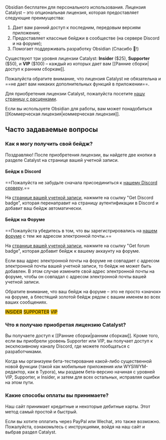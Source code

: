 Obsidian бесплатен для персонального использования. Лицензия Catalyst – это опциональная лицензия, которая предоставляет следующие преимущества:

1. Дает вам ранний доступ к последним, передовым версиям приложения;
2. Предоставляет классные бейджи в сообществе (на сервере Discord и на форуме); 
3. Помогает поддерживать разработку Obsidian (Спасибо 💜!)

Существуют три уровня лицензии Catalyst: **Insider** (\$25), **Supporter** (\$50), и **VIP** (\$100) – каждый из которых дает вам [[Ранние сборки|доступ к ранним сборкам]].

Пожалуйста обратите внимание, что лицензия Catalyst не обязательна и ==не дает вам никаких дополнительных функций в приложении==.

Для приобретения лицензии Catalyst, пожалуйста посетите [нашу страницу с расценками](https://obsidian.md/pricing).

Если вы используете Obsidian для работы, вам может понадобиться [[Коммерческая лицензия|коммерческая лицензия]].

## Часто задаваемые вопросы

### Как я могу получить свой бейдж?

Поздравляю! После приобретения лицензии, вы найдете две кнопки в разделе Catalyst на странице вашей учетной записи.

#### Бейдж в Discord

==Пожалуйста не забудьте сначала присоединиться к [нашему Discord серверу](https://discord.gg/veuWUTm).==

На [странице вашей учетной записи](https://obsidian.md/account), нажмите на ссылку "Get Discord badge", которая перенаправит на страницу аутентификации в Discord и добавит ваш бейдж автоматически.

#### Бейдж на Форуме

==Пожалуйста убедитесь в том, что вы зарегистрировались на [нашем форуме](https://forum.obsidian.md) с тем же адресом электронной почты.==

На [странице вашей учетной записи](https://obsidian.md/account), нажмите на ссылку "Get forum badge", которая добавит бейдж к вашему аккаунту на форуме.

Если ваш адрес электронной почты на форуме не совпадает с адресом электронной почты вашей учетной записи, то бейдж не может быть добавлен. В этом случае измените свой адрес электронной почты на форуме, чтобы он совпадал с адресом электронной почты вашей учетной записи.

Обратите внимание, что ваш бейдж на форуме – это не просто «значок» на форуме, а блестящий золотой бейдж рядом с вашим именем во всех ваших сообщениях.

<span class='flair mod-pop' style='background-color:#F1C40F;color:#000;'>INSIDER</span> <span class='flair mod-pop' style='background-color:#F1C40F;color:#000;'>SUPPORTER</span> <span class='flair mod-pop' style='background-color:#F1C40F;color:#000;'>VIP</span>

### Что я получаю приобретая лицензию Catalyst?

Вы получаете доступ к [[Ранние сборки|ранним сборкам]]. Кроме того, если вы приобрели уровень Supporter или VIP, вы получает доступ к эксклюзивному каналу Discord, где можете пообщаться с разработчиками. 

Когда мы организуем бета-тестирование какой-либо существенной новой функции (такой как мобильные приложения или WYSIWYM-редактор, как в Typora), мы раздаем бета-версию начиная с уровней VIP, Supporter, и Insider, и затем для всех остальных, исправляя ошибки на этом пути.

### Какие способы оплаты вы принимаете?

Наш сайт принимает кредитные и некоторые дебитные карты. Этот метод самый простой и быстрый.

Если вы хотите оплатить через PayPal или Wechat, это также возможно. Пожалуйста, ознакомьтесь с инструкциями, войдя на наш сайт и выбрав раздел Catalyst.